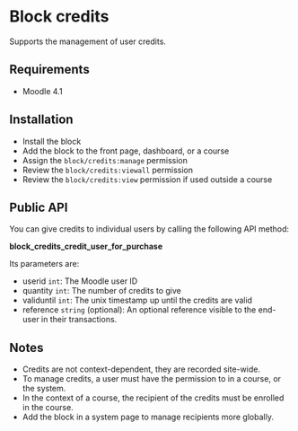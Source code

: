 Block credits
=============

Supports the management of user credits.

Requirements
------------

- Moodle 4.1

Installation
------------

- Install the block
- Add the block to the front page, dashboard, or a course
- Assign the `block/credits:manage` permission
- Review the `block/credits:viewall` permission
- Review the `block/credits:view` permission if used outside a course

Public API
----------

You can give credits to individual users by calling the following API method:

**block_credits_credit_user_for_purchase**

Its parameters are:

- userid `int`: The Moodle user ID
- quantity `int`: The number of credits to give
- validuntil `int`: The unix timestamp up until the credits are valid
- reference `string` (optional): An optional reference visible to the end-user in their transactions.

Notes
-----

- Credits are not context-dependent, they are recorded site-wide.
- To manage credits, a user must have the permission to in a course, or the system.
- In the context of a course, the recipient of the credits must be enrolled in the course.
- Add the block in a system page to manage recipients more globally.

